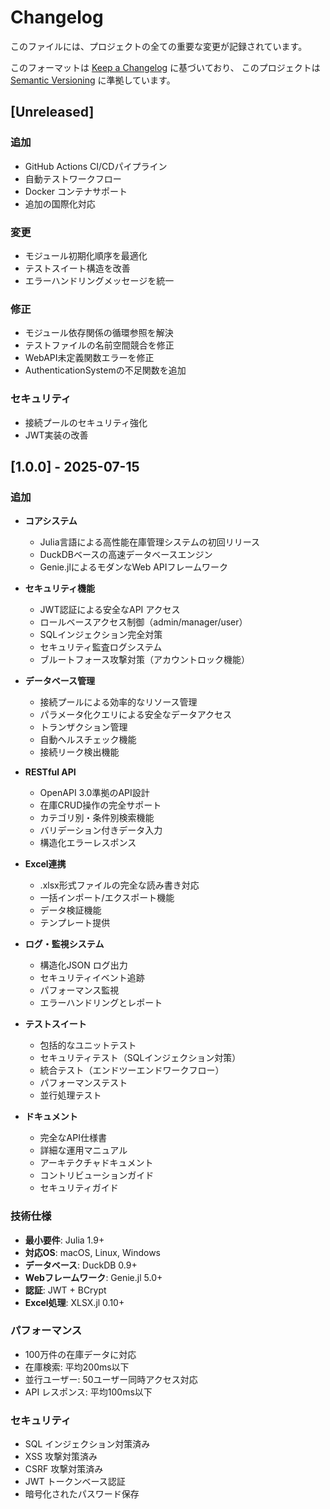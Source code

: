 # Changelog

このファイルには、プロジェクトの全ての重要な変更が記録されています。

このフォーマットは [Keep a Changelog](https://keepachangelog.com/ja/1.0.0/) に基づいており、
このプロジェクトは [Semantic Versioning](https://semver.org/lang/ja/) に準拠しています。

## [Unreleased]

### 追加
- GitHub Actions CI/CDパイプライン
- 自動テストワークフロー
- Docker コンテナサポート
- 追加の国際化対応

### 変更
- モジュール初期化順序を最適化
- テストスイート構造を改善
- エラーハンドリングメッセージを統一

### 修正
- モジュール依存関係の循環参照を解決
- テストファイルの名前空間競合を修正
- WebAPI未定義関数エラーを修正
- AuthenticationSystemの不足関数を追加

### セキュリティ
- 接続プールのセキュリティ強化
- JWT実装の改善

## [1.0.0] - 2025-07-15

### 追加
- **コアシステム**
  - Julia言語による高性能在庫管理システムの初回リリース
  - DuckDBベースの高速データベースエンジン
  - Genie.jlによるモダンなWeb APIフレームワーク
  
- **セキュリティ機能**
  - JWT認証による安全なAPI アクセス
  - ロールベースアクセス制御（admin/manager/user）
  - SQLインジェクション完全対策
  - セキュリティ監査ログシステム
  - ブルートフォース攻撃対策（アカウントロック機能）
  
- **データベース管理**
  - 接続プールによる効率的なリソース管理
  - パラメータ化クエリによる安全なデータアクセス
  - トランザクション管理
  - 自動ヘルスチェック機能
  - 接続リーク検出機能
  
- **RESTful API**
  - OpenAPI 3.0準拠のAPI設計
  - 在庫CRUD操作の完全サポート
  - カテゴリ別・条件別検索機能
  - バリデーション付きデータ入力
  - 構造化エラーレスポンス
  
- **Excel連携**
  - .xlsx形式ファイルの完全な読み書き対応
  - 一括インポート/エクスポート機能
  - データ検証機能
  - テンプレート提供
  
- **ログ・監視システム**
  - 構造化JSON ログ出力
  - セキュリティイベント追跡
  - パフォーマンス監視
  - エラーハンドリングとレポート
  
- **テストスイート**
  - 包括的なユニットテスト
  - セキュリティテスト（SQLインジェクション対策）
  - 統合テスト（エンドツーエンドワークフロー）
  - パフォーマンステスト
  - 並行処理テスト
  
- **ドキュメント**
  - 完全なAPI仕様書
  - 詳細な運用マニュアル
  - アーキテクチャドキュメント
  - コントリビューションガイド
  - セキュリティガイド

### 技術仕様
- **最小要件**: Julia 1.9+
- **対応OS**: macOS, Linux, Windows
- **データベース**: DuckDB 0.9+
- **Webフレームワーク**: Genie.jl 5.0+
- **認証**: JWT + BCrypt
- **Excel処理**: XLSX.jl 0.10+

### パフォーマンス
- 100万件の在庫データに対応
- 在庫検索: 平均200ms以下
- 並行ユーザー: 50ユーザー同時アクセス対応
- API レスポンス: 平均100ms以下

### セキュリティ
- SQL インジェクション対策済み
- XSS 攻撃対策済み
- CSRF 攻撃対策済み
- JWT トークンベース認証
- 暗号化されたパスワード保存

